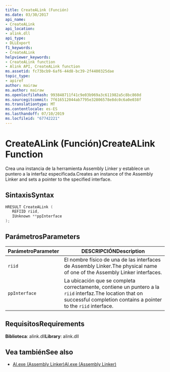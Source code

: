 ```yaml
---
title: CreateALink (Función)
ms.date: 03/30/2017
api_name:
- CreateALink
api_location:
- alink.dll
api_type:
- DLLExport
f1_keywords:
- CreateALink
helpviewer_keywords:
- CreateALink function
- Alink API, CreateALink function
ms.assetid: fc73bcb9-6af6-44d8-bc39-2f4400325dae
topic_type:
- apiref
author: mairaw
ms.author: mairaw
ms.openlocfilehash: 993848711f41c9e03b969a3c611982a5c8bc860d
ms.sourcegitcommit: 7f616512044ab7795e32806578e8dc0c6a0e038f
ms.translationtype: MT
ms.contentlocale: es-ES
ms.lasthandoff: 07/10/2019
ms.locfileid: "67742221"
---
```

# <a name="createalink-function"></a><span data-ttu-id="6a0f8-102">CreateALink (Función)</span><span class="sxs-lookup"><span data-stu-id="6a0f8-102">CreateALink Function</span></span>
<span data-ttu-id="6a0f8-103">Crea una instancia de la herramienta Assembly Linker y establece un puntero a la interfaz especificada.</span><span class="sxs-lookup"><span data-stu-id="6a0f8-103">Creates an instance of the Assembly Linker and sets a pointer to the specified interface.</span></span>  
  
## <a name="syntax"></a><span data-ttu-id="6a0f8-104">Sintaxis</span><span class="sxs-lookup"><span data-stu-id="6a0f8-104">Syntax</span></span>  
  
```cpp  
HRESULT CreateALink (  
   REFIID riid,  
   IUnknown **ppInterface  
);  
```  
  
## <a name="parameters"></a><span data-ttu-id="6a0f8-105">Parámetros</span><span class="sxs-lookup"><span data-stu-id="6a0f8-105">Parameters</span></span>  
  
|<span data-ttu-id="6a0f8-106">Parámetro</span><span class="sxs-lookup"><span data-stu-id="6a0f8-106">Parameter</span></span>|<span data-ttu-id="6a0f8-107">DESCRIPCIÓN</span><span class="sxs-lookup"><span data-stu-id="6a0f8-107">Description</span></span>|  
|---------------|-----------------|  
|`riid`|<span data-ttu-id="6a0f8-108">El nombre físico de una de las interfaces de Assembly Linker.</span><span class="sxs-lookup"><span data-stu-id="6a0f8-108">The physical name of one of the Assembly Linker interfaces.</span></span>|  
|`ppInterface`|<span data-ttu-id="6a0f8-109">La ubicación que se completa correctamente, contiene un puntero a la `riid` interfaz.</span><span class="sxs-lookup"><span data-stu-id="6a0f8-109">The location that on successful completion contains a pointer to the `riid` interface.</span></span>|  
  
## <a name="requirements"></a><span data-ttu-id="6a0f8-110">Requisitos</span><span class="sxs-lookup"><span data-stu-id="6a0f8-110">Requirements</span></span>  
 <span data-ttu-id="6a0f8-111">**Biblioteca**: alink.dll</span><span class="sxs-lookup"><span data-stu-id="6a0f8-111">**Library**: alink.dll</span></span>  
  
## <a name="see-also"></a><span data-ttu-id="6a0f8-112">Vea también</span><span class="sxs-lookup"><span data-stu-id="6a0f8-112">See also</span></span>

- [<span data-ttu-id="6a0f8-113">Al.exe (Assembly Linker)</span><span class="sxs-lookup"><span data-stu-id="6a0f8-113">Al.exe (Assembly Linker)</span></span>](../../../../docs/framework/tools/al-exe-assembly-linker.md)
